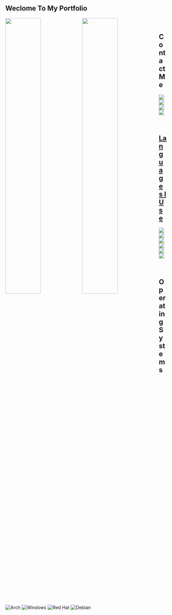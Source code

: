 ## Weclome To My Portfolio

<img align="left" width="47%" src="https://github-readme-stats.vercel.app/api?username=nexusflipp&show_icons=true&theme=aura">
<img align="left" width="47%" src="https://github-readme-stats.vercel.app/api/top-langs/?username=nexusflipp&langs_count=6&count_private=true&layout=compact&theme=aura">

<br />

## Contact Me

<p align="left"> 
    <a href="" target="_blank"> <img src="https://img.shields.io/badge/Nexu$flipp#0570-%237289DA.svg?style=for-the-badge&logo=discord&logoColor=white"/> </a>
    <a href="" target="_blank"> <img src="https://img.shields.io/badge/<handle>-%23FF0000.svg?style=for-the-badge&logo=YouTube&logoColor=white"/> </a>
    <a href="" target="_blank"> <img src="https://img.shields.io/badge/<handle>-%231DA1F2.svg?style=for-the-badge&logo=Twitter&logoColor=white"/> </a> 
    <a href="" target="_blank"> <img src="https://img.shields.io/badge/Reddit-FF4500?style=for-the-badge&logo=reddit&logoColor=white">
</p>



<br />

## Languages I Use

<p align="left"> 
    <a href="https://isocpp.org/" target="_blank"> <img src="https://img.shields.io/badge/c++-%2300599C.svg?style=for-the-badge&logo=c%2B%2B&logoColor=white"/> </a>
    <a href="https://en.wikipedia.org/wiki/C_(programming_language)" target="_blank"> <img src="https://img.shields.io/badge/c-%2300599C.svg?style=for-the-badge&logo=c&logoColor=white"/> </a>
    <a href="https://www.w3.org/" target="_blank"> <img src="https://img.shields.io/badge/html5-%23E34F26.svg?style=for-the-badge&logo=html5&logoColor=white"/> </a> 
    <a href="https://www.w3.org/Style/CSS/" target="_blank"> <img src="https://img.shields.io/badge/css3-%231572B6.svg?style=for-the-badge&logo=css3&logoColor=white"/> </a> 
    <a href="https://www.lua.org/" target="_blank"> <img src="https://img.shields.io/badge/lua-%232C2D72.svg?style=for-the-badge&logo=lua&logoColor=white"/> </a> 
    <a href="https://www.php.net/" target="_blank"> <img src="https://img.shields.io/badge/php-%23777BB4.svg?style=for-the-badge&logo=php&logoColor=white"/> </a> 
</p>

<br />

## Operating Systems

![Arch](https://img.shields.io/badge/Arch%20Linux-1793D1?logo=arch-linux&logoColor=fff&style=for-the-badge)
![Windows](https://img.shields.io/badge/Windows-0078D6?style=for-the-badge&logo=windows&logoColor=white)
![Red Hat](https://img.shields.io/badge/Red%20Hat-EE0000?style=for-the-badge&logo=redhat&logoColor=white)
![Debian](https://img.shields.io/badge/Debian-D70A53?style=for-the-badge&logo=debian&logoColor=white)


